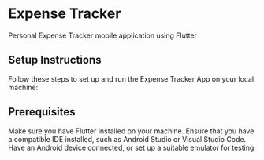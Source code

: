 # Expense Tracker

 Personal Expense Tracker mobile application using Flutter

## Setup Instructions

Follow these steps to set up and run the Expense Tracker App on your local machine:

## Prerequisites

Make sure you have Flutter installed on your machine.
Ensure that you have a compatible IDE installed, such as Android Studio or Visual Studio Code.
Have an Android device connected, or set up a suitable emulator for testing.

